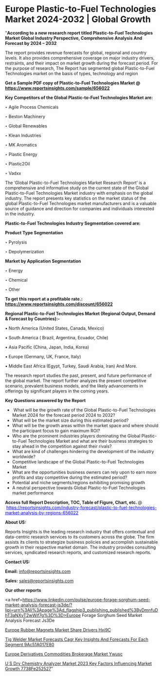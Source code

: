 # Europe Plastic-to-Fuel Technologies Market 2024-2032 | Global Growth

"<strong>According to a new research report titled Plastic-to-Fuel Technologies Market Global Industry Perspective, Comprehensive Analysis And Forecast by 2024 – 2032</strong>

The report provides revenue forecasts for global, regional and country levels. It also provides comprehensive coverage on major industry drivers, restraints, and their impact on market growth during the forecast period. For the purpose of research, The Report has segmented global Plastic-to-Fuel Technologies market on the basis of types, technology and region

<strong>Get a Sample PDF copy of Plastic-to-Fuel Technologies Market </strong><strong>@<a href=https://www.reportsinsights.com/sample/656022 style=color:#0000ff;> https://www.reportsinsights.com/sample/656022</a></strong></font>

<strong>Key Competitors of the Global Plastic-to-Fuel Technologies Market are:</strong>

‣ Agile Process Chemicals

‣ Beston Machinery

‣ Global Renewables

‣ Klean Industries

‣ MK Aromatics

‣ Plastic Energy

‣ Plastic2Oil

‣ Vadxx

The ‘Global Plastic-to-Fuel Technologies Market Research Report’ is a comprehensive and informative study on the current state of the Global Plastic-to-Fuel Technologies Market industry with emphasis on the global industry. The report presents key statistics on the market status of the global Plastic-to-Fuel Technologies market manufacturers and is a valuable source of guidance and direction for companies and individuals interested in the industry.

<strong>Plastic-to-Fuel Technologies Industry Segmentation covered are:</strong>

<strong>Product Type Segmentation</strong>

‣ Pyrolysis

‣ Depolymerization

<strong>Market by Application Segmentation</strong>

‣ Energy

‣ Chemical

‣ Other

<strong>To get this report at a profitable rate.: <a href=https://www.reportsinsights.com/discount/656022 style=color:#0000ff;>https://www.reportsinsights.com/discount/656022</a></strong></font>

<strong>Regional Plastic-to-Fuel Technologies Market (Regional Output, Demand &amp; Forecast by Countries):-</strong>

• North America (United States, Canada, Mexico)

• South America ( Brazil, Argentina, Ecuador, Chile)

• Asia Pacific (China, Japan, India, Korea)

• Europe (Germany, UK, France, Italy)

• Middle East Africa (Egypt, Turkey, Saudi Arabia, Iran) And More.

The research report studies the past, present, and future performance of the global market. The report further analyzes the present competitive scenario, prevalent business models, and the likely advancements in offerings by significant players in the coming years.

<strong>Key Questions answered by the Report</strong>
<ul>
  <li> What will be the growth rate of the Global Plastic-to-Fuel Technologies Market 2024 for the forecast period 2024 to 2032?</li>
  <li>What will be the market size during this estimated period?</li>
  <li>What will be the growth areas within the market space and where should the participant focus to gain maximum ROI?</li>
  <li>Who are the prominent industries players dominating the Global Plastic-to-Fuel Technologies Market and what are their business strategies to stay ahead in the competition against their rivals?</li>
  <li>What are kind of challenges hindering the development of the industry worldwide?</li>
  <li>Competitive landscape of the Global Plastic-to-Fuel Technologies Market</li>
  <li>What are the opportunities business owners can rely upon to earn more profits and stay competitive during the estimated period?</li>
  <li>Potential and niche segments/regions exhibiting promising growth</li>
  <li>A neutral perspective towards Global Plastic-to-Fuel Technologies market performance</li>
</ul>
<strong>Access full Report Description, TOC, Table of Figure, Chart, etc. </strong>@  <a href=https://reportsinsights.com/industry-forecast/plastic-to-fuel-technologies-market-analysis-by-regions-656022 style=color:#0000ff;>https://reportsinsights.com/industry-forecast/plastic-to-fuel-technologies-market-analysis-by-regions-656022</a></font>

<strong><strong>About US</strong>:</strong>

Reports Insights is the leading research industry that offers contextual and data-centric research services to its customers across the globe. The firm assists its clients to strategize business policies and accomplish sustainable growth in their respective market domain. The industry provides consulting services, syndicated research reports, and customized research reports.

<strong>Contact US:</strong>

<p class=""""><b>Email:</b> <a href=mailto:info@reportsinsights.com>info@reportsinsights.com</a></p>
<p class=""""><b>Sales:</b> <a href=mailto:sales@reportsinsights.com>sales@reportsinsights.com</a></p>

<strong>Our other reports</strong>

<a href=https://www.linkedin.com/pulse/europe-forage-sorghum-seed-market-analysis-forecast-js3de/?lipi=urn%3Ali%3Apage%3Ad_flagship3_publishing_published%3ByDmnfuDhT3aNXvT2wWif7g%3D%3D>Europe Forage Sorghum Seed Market Analysis Forecast Js3De</a>

<a href=https://www.linkedin.com/pulse/europe-rubber-magnets-market-share-drivers-hxj9c/>Europe Rubber Magnets Market Share Drivers Hxj9C</a>

<a href=https://medium.com/@anuragakarte041/tig-welder-market-forecasts-cagr-key-insights-and-forecasts-for-each-segment-9ac51a017e80>Tig Welder Market Forecasts Cagr Key Insights And Forecasts For Each Segment 9Ac51A017E80</a>

<a href=https://www.linkedin.com/pulse/europe-derivatives-commodities-brokerage-market-ywusc/>Europe Derivatives Commodities Brokerage Market Ywusc</a>

<a href=https://medium.com/@reportinsights.ja/u-s-dry-chemistry-analyzer-market-2023-key-factors-influencing-market-growth-7738fe252527>U S Dry Chemistry Analyzer Market 2023 Key Factors Influencing Market Growth 7738Fe252527</a>"
